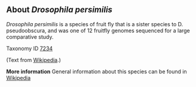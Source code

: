**About *Drosophila persimilis***
-------------------------
*Drosophila persimilis* is a species of fruit fly that is a sister 
species to D. pseudoobscura, and was one of 12 fruitfly genomes 
sequenced for a large comparative study.

Taxonomy ID [7234](https://www.uniprot.org/taxonomy/7234)

(Text from [Wikipedia](https://en.wikipedia.org/).)

**More information**
General information about this species can be found in [Wikipedia](https://en.wikipedia.org/wiki/Drosophila_persimilis)
